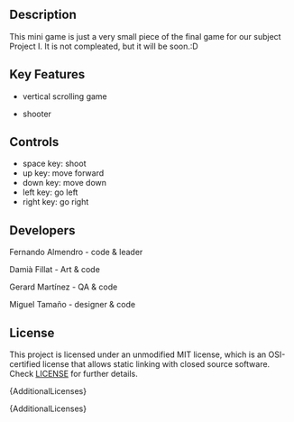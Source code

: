 
## Description

This mini game is just a very small piece of the final game for our subject Project I. It is not compleated, but it will be soon.:D


## Key Features

* vertical scrolling game

* shooter

## Controls

* space key: shoot
* up key: move forward
* down key: move down
* left key: go left
* right key: go right

## Developers

Fernando Almendro - code & leader

Damià Fillat - Art & code

Gerard Martínez - QA & code

Miguel Tamaño - designer & code

## License

This project is licensed under an unmodified MIT license, which is an OSI-certified license that allows static linking with closed source software. Check [LICENSE](LICENSE) for further details.

{AdditionalLicenses}

{AdditionalLicenses}
